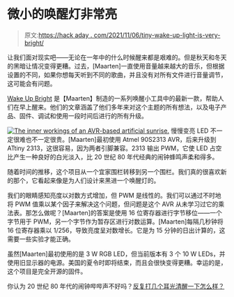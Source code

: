 # 微小的唤醒灯非常亮

> 原文:[https://hack aday . com/2021/11/06/tiny-wake-up-light-is-very-bright/](https://hackaday.com/2021/11/06/tiny-wake-up-light-is-hugely-bright/)

让我们面对现实吧——无论在一年中的什么时候醒来都是艰难的。但是秋天和冬天的黑暗让情况变得更糟。过去，[Maarten]一直使用音量越来越大的音乐，但根据设置的不同，如果你想每天听到不同的歌曲，并且没有对所有文件进行音量调节，这可能会有问题。

[Wake Up Bright](https://www.geekabit.nl/projects/wake-up-bright/) 是【Maarten】制造的一系列唤醒小工具中的最新一款，帮助人们在早上醒来。他们的文章涵盖了他们多年来对这个主题的所有想法，以及电子产品、固件、调试和使用一段时间后进行的所有升级。

[![The inner workings of an AVR-based artificial sunrise.](../Images/924689f798948c6fd227cb1be496c5b9.png)](https://hackaday.com/wp-content/uploads/2021/11/wake-up-light-inner.jpg) 慢慢变亮 LED 不一定很难也不一定很贵。[Maarten]最初使用 Atmel 90S2313 AVR，后来升级到 ATtiny 2313，这很容易，因为两者引脚兼容。2313 输出 PWM，它使 LED 占空比产生一种良好的白光淡入，比 20 世纪 80 年代经典的闹钟蜂鸣声柔和得多。

随着时间的推移，这个项目从一个宜家围栏转移到另一个围栏。我们真的很喜欢新的那个，它看起来像是为人们设计来黑进一个唤醒灯的。

我们的眼睛感知亮度以对数方式增加，但 PWM 是线性的。我们可以通过不时地将 PWM 值乘以某个因子来解决这个问题，但问题是这个 AVR 从未学习过它的乘法表。那怎么做呢？[Maarten]的答案是使用 16 位寄存器进行字节移位——一个字节用于 PWM，另一个字节作为暂存区进行对数运算。[Maarten]每隔几秒钟将 16 位寄存器乘以 1/256，导致亮度呈对数增长。它是为 15 分钟的日出计算的，这需要一些实验才能正确。

虽然[Maarten]最初使用的是 3 W RGB LED，但当前版本有 3 个 10 W LEDs，并使用旧显示器的电源。美国的夏令时即将结束，而且会很快变得更糟。幸运的是，这个项目是完全开源的固件。

你认为 20 世纪 80 年代的闹钟哔哔声不好吗？[反复打几个耳光清醒一下怎么样？](https://hackaday.com/2015/12/29/simone-does-strange-things-with-motors-and-servos/)